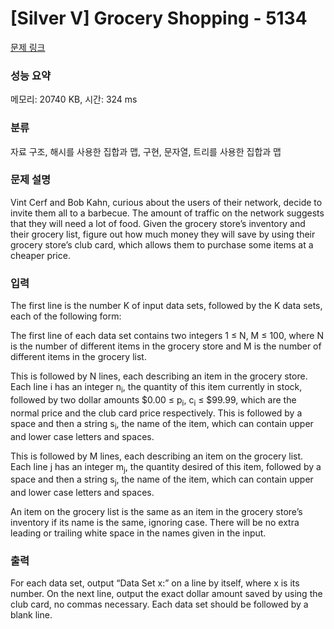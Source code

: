 # [Silver V] Grocery Shopping - 5134 

[문제 링크](https://www.acmicpc.net/problem/5134) 

### 성능 요약

메모리: 20740 KB, 시간: 324 ms

### 분류

자료 구조, 해시를 사용한 집합과 맵, 구현, 문자열, 트리를 사용한 집합과 맵

### 문제 설명

<p>Vint Cerf and Bob Kahn, curious about the users of their network, decide to invite them all to a barbecue. The amount of traffic on the network suggests that they will need a lot of food. Given the grocery store’s inventory and their grocery list, figure out how much money they will save by using their grocery store’s club card, which allows them to purchase some items at a cheaper price.</p>

### 입력 

 <p>The first line is the number K of input data sets, followed by the K data sets, each of the following form:</p>

<p>The first line of each data set contains two integers 1 ≤ N, M ≤ 100, where N is the number of different items in the grocery store and M is the number of different items in the grocery list.</p>

<p>This is followed by N lines, each describing an item in the grocery store. Each line i has an integer n<sub>i</sub>, the quantity of this item currently in stock, followed by two dollar amounts <span>$</span>0.00 ≤ p<sub>i</sub>, c<sub>i</sub> ≤ <span>$</span>99.99, which are the normal price and the club card price respectively. This is followed by a space and then a string s<sub>i</sub>, the name of the item, which can contain upper and lower case letters and spaces.</p>

<p>This is followed by M lines, each describing an item on the grocery list. Each line j has an integer m<sub>j</sub>, the quantity desired of this item, followed by a space and then a string s<sub>j</sub>, the name of the item, which can contain upper and lower case letters and spaces.</p>

<p>An item on the grocery list is the same as an item in the grocery store’s inventory if its name is the same, ignoring case. There will be no extra leading or trailing white space in the names given in the input.</p>

### 출력 

 <p>For each data set, output “Data Set x:” on a line by itself, where x is its number. On the next line, output the exact dollar amount saved by using the club card, no commas necessary. Each data set should be followed by a blank line.</p>

